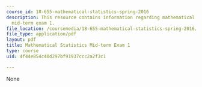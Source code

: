 ```yaml
---
course_id: 18-655-mathematical-statistics-spring-2016
description: This resource contains information regarding mathematical statistics,
  mid-term exam 1.
file_location: /coursemedia/18-655-mathematical-statistics-spring-2016/4f44e854c40d297bf91937ccc2a2f3c1_MIT18_655S16_Midterm1.pdf
file_type: application/pdf
layout: pdf
title: Mathematical Statistics Mid-term Exam 1
type: course
uid: 4f44e854c40d297bf91937ccc2a2f3c1

---
```

None